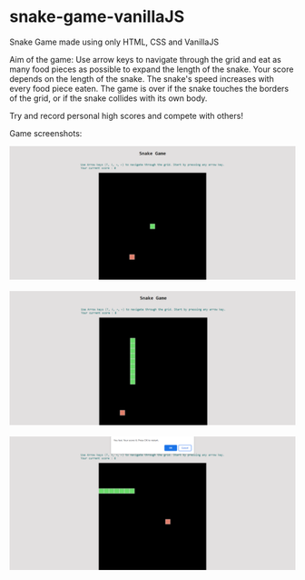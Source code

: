 # snake-game-vanillaJS
Snake Game made using only HTML, CSS and VanillaJS


Aim of the game: Use arrow keys to navigate through the grid and eat as many food pieces as possible to expand the length of the snake. Your score depends on the length of the snake. The snake's speed increases with every food piece eaten. The game is over if the snake touches the borders of the grid, or if the snake collides with its own body.

Try and record personal high scores and compete with others!

Game screenshots:

![](screenshots/gameStart.png)
<br></br>
![](screenshots/gameMid.png)
<br></br>
![](screenshots/gameOver.png)
<br></br>


